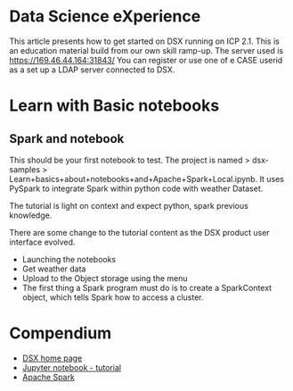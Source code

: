 # Data Science eXperience
This article presents how to get started on DSX running on ICP 2.1. This is an education material build from our own skill ramp-up.
The server used is https://169.46.44.164:31843/
You can register or use one of e CASE userid as a set up a LDAP server connected to DSX.

# Learn with Basic notebooks
## Spark and notebook
This should be your first notebook to test. The project is named  > dsx-samples > Learn+basics+about+notebooks+and+Apache+Spark+Local.ipynb. It uses PySpark to integrate Spark within python code with weather Dataset.

The tutorial is light on context and expect python, spark previous knowledge. 

There are some change to the tutorial content as the DSX product user interface evolved.
* Launching the notebooks
* Get weather data
* Upload to the Object storage using the menu
* The first thing a Spark program must do is to create a SparkContext object, which tells Spark how to access a cluster.

# Compendium
* [DSX home page](https://datascience.ibm.com/)
* [Jupyter notebook - tutorial](http://jupyter.org)
* [Apache Spark](https://spark.apache.org/docs/latest/index.html)
